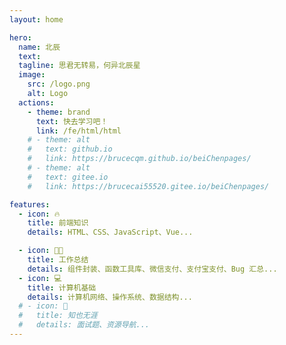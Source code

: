 ```yaml
---
layout: home

hero:
  name: 北辰
  text:
  tagline: 思君无转易，何异北辰星
  image:
    src: /logo.png
    alt: Logo
  actions:
    - theme: brand
      text: 快去学习吧！
      link: /fe/html/html
    # - theme: alt
    #   text: github.io
    #   link: https://brucecqm.github.io/beiChenpages/
    # - theme: alt
    #   text: gitee.io
    #   link: https://brucecai55520.gitee.io/beiChenpages/

features:
  - icon: 🔥
    title: 前端知识
    details: HTML、CSS、JavaScript、Vue...

  - icon: 👨‍💻
    title: 工作总结
    details: 组件封装、函数工具库、微信支付、支付宝支付、Bug 汇总...
  - icon: 💻
    title: 计算机基础
    details: 计算机网络、操作系统、数据结构...
  # - icon: 🧰
  #   title: 知也无涯
  #   details: 面试题、资源导航...
---
```

